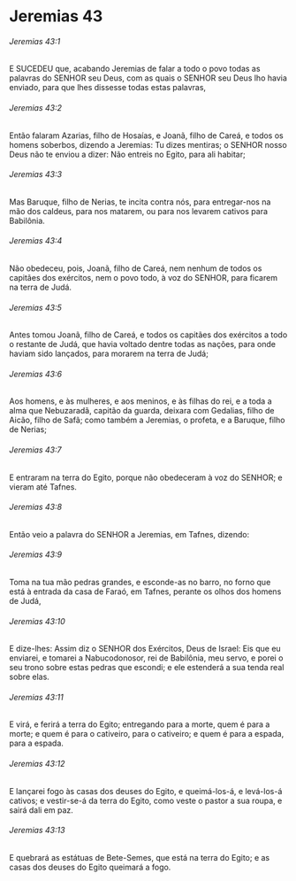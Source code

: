 # Jeremias 43

###### Jeremias 43:1

E SUCEDEU que, acabando Jeremias de falar a todo o povo todas as palavras do SENHOR seu Deus, com as quais o SENHOR seu Deus lho havia enviado, para que lhes dissesse todas estas palavras,

###### Jeremias 43:2

Então falaram Azarias, filho de Hosaías, e Joanã, filho de Careá, e todos os homens soberbos, dizendo a Jeremias: Tu dizes mentiras; o SENHOR nosso Deus não te enviou a dizer: Não entreis no Egito, para ali habitar;

###### Jeremias 43:3

Mas Baruque, filho de Nerias, te incita contra nós, para entregar-nos na mão dos caldeus, para nos matarem, ou para nos levarem cativos para Babilônia.

###### Jeremias 43:4

Não obedeceu, pois, Joanã, filho de Careá, nem nenhum de todos os capitães dos exércitos, nem o povo todo, à voz do SENHOR, para ficarem na terra de Judá.

###### Jeremias 43:5

Antes tomou Joanã, filho de Careá, e todos os capitães dos exércitos a todo o restante de Judá, que havia voltado dentre todas as nações, para onde haviam sido lançados, para morarem na terra de Judá;

###### Jeremias 43:6

Aos homens, e às mulheres, e aos meninos, e às filhas do rei, e a toda a alma que Nebuzaradã, capitão da guarda, deixara com Gedalias, filho de Aicão, filho de Safã; como também a Jeremias, o profeta, e a Baruque, filho de Nerias;

###### Jeremias 43:7

E entraram na terra do Egito, porque não obedeceram à voz do SENHOR; e vieram até Tafnes.

###### Jeremias 43:8

Então veio a palavra do SENHOR a Jeremias, em Tafnes, dizendo:

###### Jeremias 43:9

Toma na tua mão pedras grandes, e esconde-as no barro, no forno que está à entrada da casa de Faraó, em Tafnes, perante os olhos dos homens de Judá,

###### Jeremias 43:10

E dize-lhes: Assim diz o SENHOR dos Exércitos, Deus de Israel: Eis que eu enviarei, e tomarei a Nabucodonosor, rei de Babilônia, meu servo, e porei o seu trono sobre estas pedras que escondi; e ele estenderá a sua tenda real sobre elas.

###### Jeremias 43:11

E virá, e ferirá a terra do Egito; entregando para a morte, quem é para a morte; e quem é para o cativeiro, para o cativeiro; e quem é para a espada, para a espada.

###### Jeremias 43:12

E lançarei fogo às casas dos deuses do Egito, e queimá-los-á, e levá-los-á cativos; e vestir-se-á da terra do Egito, como veste o pastor a sua roupa, e sairá dali em paz.

###### Jeremias 43:13

E quebrará as estátuas de Bete-Semes, que está na terra do Egito; e as casas dos deuses do Egito queimará a fogo.

